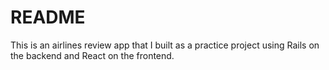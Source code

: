 # README

This is an airlines review app that I built as a practice project using Rails on the backend and React on the frontend. 
